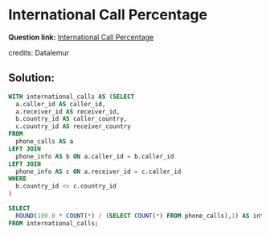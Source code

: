 # International Call Percentage

**Question link:** [International Call Percentage](https://datalemur.com/questions/international-call-percentage)

credits: Datalemur

## Solution:
```sql
WITH international_calls AS (SELECT
  a.caller_id AS caller_id,
  a.receiver_id AS receiver_id,
  b.country_id AS caller_country,
  c.country_id AS receiver_country
FROM
  phone_calls AS a
LEFT JOIN
  phone_info AS b ON a.caller_id = b.caller_id
LEFT JOIN
  phone_info AS c ON a.receiver_id = c.caller_id
WHERE
  b.country_id <> c.country_id
)

SELECT 
  ROUND(100.0 * COUNT(*) / (SELECT COUNT(*) FROM phone_calls),1) AS international_call_pct
FROM international_calls;
```